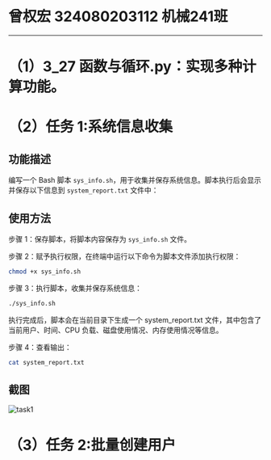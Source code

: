 # 曾权宏 324080203112 机械241班
-----------------------------------------
# （1）3_27 函数与循环.py：实现多种计算功能。
# （2）任务 1:系统信息收集
## 功能描述
编写一个 Bash 脚本 `sys_info.sh`，用于收集并保存系统信息。脚本执行后会显示并保存以下信息到 `system_report.txt` 文件中：
## 使用方法

步骤 1：保存脚本，将脚本内容保存为 `sys_info.sh` 文件。

步骤 2：赋予执行权限，在终端中运行以下命令为脚本文件添加执行权限：

```bash
chmod +x sys_info.sh
```

步骤 3：执行脚本，收集并保存系统信息：
```bash
./sys_info.sh
```
执行完成后，脚本会在当前目录下生成一个 system_report.txt 文件，其中包含了当前用户、时间、CPU 负载、磁盘使用情况、内存使用情况等信息。

步骤 4：查看输出：
```bash
cat system_report.txt
```
## 截图
![task1](./task1e.png)


# （3）任务 2:批量创建用户
